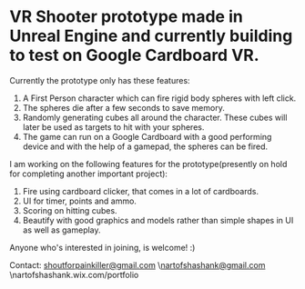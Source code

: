 # VR Shooter prototype made in Unreal Engine and currently building to test on Google Cardboard VR.

Currently the prototype only has these features:
1) A First Person character which can fire rigid body spheres with left click.
2) The spheres die after a few seconds to save memory.
3) Randomly generating cubes all around the character. These cubes will later be used as targets to hit with your spheres.
4) The game can run on a Google Cardboard with a good performing device and with the help of a gamepad, the spheres can be fired.

I am working on the following features for the prototype(presently on hold for completing another important project):
1) Fire using cardboard clicker, that comes in a lot of cardboards.
2) UI for timer, points and ammo.
3) Scoring on hitting cubes.
4) Beautify with good graphics and models rather than simple shapes in UI as well as gameplay.

Anyone who's interested in joining, is welcome! :)

Contact: shoutforpainkiller@gmail.com
         \nartofshashank@gmail.com
         \nartofshashank.wix.com/portfolio
